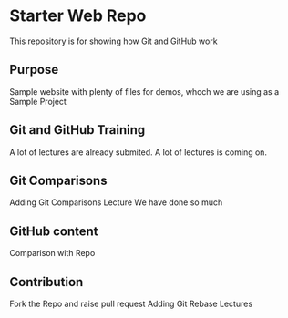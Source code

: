 # Starter Web Repo

This repository is for showing how Git and GitHub work

## Purpose

Sample website with plenty of files for demos, whoch we are using as a Sample Project

## Git and GitHub Training
A lot of lectures are already submited.
A lot of lectures is coming on.

## Git Comparisons 
Adding Git Comparisons Lecture
We have done so much 

## GitHub content
Comparison with Repo

## Contribution 
Fork the Repo and raise pull request 
Adding Git Rebase Lectures
